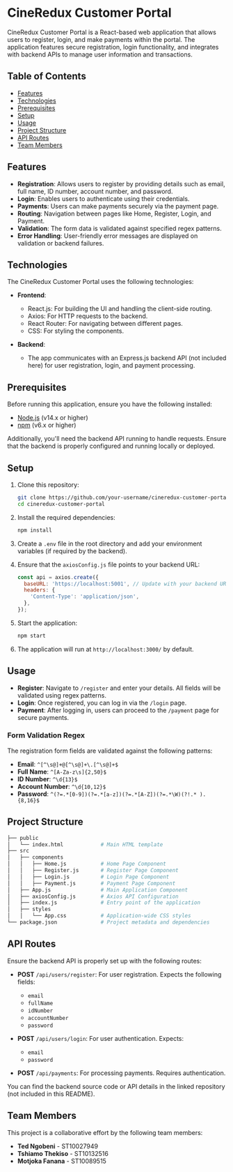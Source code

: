 # CineRedux Customer Portal

CineRedux Customer Portal is a React-based web application that allows users to register, login, and make payments within the portal. The application features secure registration, login functionality, and integrates with backend APIs to manage user information and transactions.

## Table of Contents

- [Features](#features)
- [Technologies](#technologies)
- [Prerequisites](#prerequisites)
- [Setup](#setup)
- [Usage](#usage)
- [Project Structure](#project-structure)
- [API Routes](#api-routes)
- [Team Members](#team-members)


## Features

- **Registration**: Allows users to register by providing details such as email, full name, ID number, account number, and password.
- **Login**: Enables users to authenticate using their credentials.
- **Payments**: Users can make payments securely via the payment page.
- **Routing**: Navigation between pages like Home, Register, Login, and Payment.
- **Validation**: The form data is validated against specified regex patterns.
- **Error Handling**: User-friendly error messages are displayed on validation or backend failures.

## Technologies

The CineRedux Customer Portal uses the following technologies:

- **Frontend**:
  - React.js: For building the UI and handling the client-side routing.
  - Axios: For HTTP requests to the backend.
  - React Router: For navigating between different pages.
  - CSS: For styling the components.
  
- **Backend**:
  - The app communicates with an Express.js backend API (not included here) for user registration, login, and payment processing.
  
## Prerequisites

Before running this application, ensure you have the following installed:

- [Node.js](https://nodejs.org/) (v14.x or higher)
- [npm](https://www.npmjs.com/) (v6.x or higher)

Additionally, you'll need the backend API running to handle requests. Ensure that the backend is properly configured and running locally or deployed.

## Setup

1. Clone this repository:
   ```bash
   git clone https://github.com/your-username/cineredux-customer-portal.git
   cd cineredux-customer-portal
   ```

2. Install the required dependencies:
   ```bash
   npm install
   ```

3. Create a `.env` file in the root directory and add your environment variables (if required by the backend).

4. Ensure that the `axiosConfig.js` file points to your backend URL:
   ```js
   const api = axios.create({
     baseURL: 'https://localhost:5001', // Update with your backend URL
     headers: {
       'Content-Type': 'application/json',
     },
   });
   ```

5. Start the application:
   ```bash
   npm start
   ```

6. The application will run at `http://localhost:3000/` by default.

## Usage

- **Register**: Navigate to `/register` and enter your details. All fields will be validated using regex patterns.
- **Login**: Once registered, you can log in via the `/login` page.
- **Payment**: After logging in, users can proceed to the `/payment` page for secure payments.

### Form Validation Regex

The registration form fields are validated against the following patterns:

- **Email**: `^[^\s@]+@[^\s@]+\.[^\s@]+$`
- **Full Name**: `^[A-Za-z\s]{2,50}$`
- **ID Number**: `^\d{13}$`
- **Account Number**: `^\d{10,12}$`
- **Password**: `^(?=.*[0-9])(?=.*[a-z])(?=.*[A-Z])(?=.*\W)(?!.* ).{8,16}$`

## Project Structure

```bash
├── public
│   └── index.html            # Main HTML template
├── src
│   ├── components
│   │   ├── Home.js           # Home Page Component
│   │   ├── Register.js       # Register Page Component
│   │   ├── Login.js          # Login Page Component
│   │   ├── Payment.js        # Payment Page Component
│   ├── App.js                # Main Application Component
│   ├── axiosConfig.js        # Axios API Configuration
│   ├── index.js              # Entry point of the application
│   ├── styles
│   │   └── App.css           # Application-wide CSS styles
└── package.json              # Project metadata and dependencies
```

## API Routes

Ensure the backend API is properly set up with the following routes:

- **POST** `/api/users/register`: For user registration. Expects the following fields:
  - `email`
  - `fullName`
  - `idNumber`
  - `accountNumber`
  - `password`
  
- **POST** `/api/users/login`: For user authentication. Expects:
  - `email`
  - `password`

- **POST** `/api/payments`: For processing payments. Requires authentication.

You can find the backend source code or API details in the linked repository (not included in this README).

## Team Members

This project is a collaborative effort by the following team members:

- **Ted Ngobeni** - ST10027949
- **Tshiamo Thekiso** - ST10132516
- **Motjoka Fanana** - ST10089515

